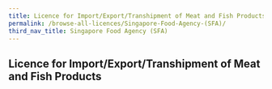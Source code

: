 ```yaml
---
title: Licence for Import/Export/Transhipment of Meat and Fish Products
permalink: /browse-all-licences/Singapore-Food-Agency-(SFA)/
third_nav_title: Singapore Food Agency (SFA)
---
```

## Licence for Import/Export/Transhipment of Meat and Fish Products
